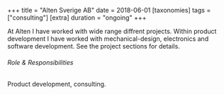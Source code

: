 +++
title = "Alten Sverige AB"
date = 2018-06-01
[taxonomies]
tags = ["consulting"]
[extra]
duration = "ongoing"
+++

At Alten I have worked with wide range diffrent projects. 
Within product development I have worked with mechanical-design, electronics and software development.
See the project sections for details.


###### Role & Responsibilities

Product development, consulting. 